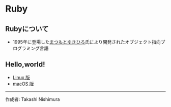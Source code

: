 # Ruby

## Rubyについて

* 1995年に登場した[まつもとゆきひろ](http://bit.ly/2a8pfxb)氏により開発されたオブジェクト指向プログラミング言語

## Hello,world!

* [Linux 版](https://github.com/TakashiNishimura/HelloWorld/blob/master/Ruby/Ruby_linux.md)
* [macOS 版](https://github.com/TakashiNishimura/HelloWorld/blob/master/Ruby/Ruby_mac.md)

***
作成者: Takashi Nishimura